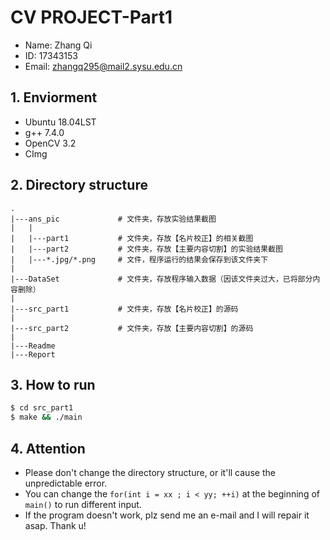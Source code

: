 # CV PROJECT-Part1

- Name: Zhang Qi
- ID: 17343153
- Email: zhangq295@mail2.sysu.edu.cn

## 1. Enviorment
- Ubuntu 18.04LST
- g++ 7.4.0
- OpenCV 3.2
- CImg

## 2. Directory structure
```
.
|---ans_pic             # 文件夹，存放实验结果截图
|   |
|   |---part1           # 文件夹，存放【名片校正】的相关截图
|   |---part2           # 文件夹，存放【主要内容切割】的实验结果截图
|   |---*.jpg/*.png     # 文件，程序运行的结果会保存到该文件夹下
|    
|---DataSet             # 文件夹，存放程序输入数据（因该文件夹过大，已将部分内容删除）
|
|---src_part1           # 文件夹，存放【名片校正】的源码
|
|---src_part2           # 文件夹，存放【主要内容切割】的源码
|
|---Readme
|---Report
```

## 3. How to run
```bash
$ cd src_part1
$ make && ./main
```

## 4. Attention
- Please don't change the directory structure, or it'll cause the unpredictable error.
- You can change the `for(int i = xx ; i < yy; ++i)` at the beginning of `main()` to run different input.
- If the program doesn't work, plz send me an e-mail and I will repair it asap. Thank u!  
